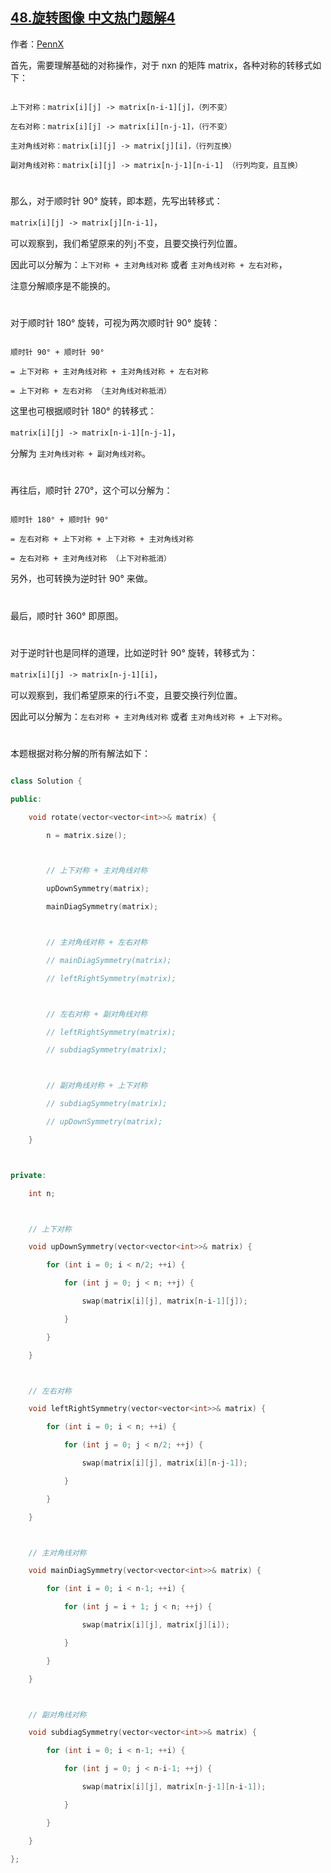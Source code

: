 ## [48.旋转图像 中文热门题解4](https://leetcode.cn/problems/rotate-image/solutions/100000/lu-qing-ge-chong-by-pennx-ce3x)

作者：[PennX](https://leetcode.cn/u/PennX)

首先，需要理解基础的对称操作，对于 nxn 的矩阵 matrix，各种对称的转移式如下：
```shell
上下对称：matrix[i][j] -> matrix[n-i-1][j]，（列不变）
左右对称：matrix[i][j] -> matrix[i][n-j-1]，（行不变）
主对角线对称：matrix[i][j] -> matrix[j][i]，（行列互换）
副对角线对称：matrix[i][j] -> matrix[n-j-1][n-i-1] （行列均变，且互换）
```


#   
那么，对于顺时针 90° 旋转，即本题，先写出转移式：
`matrix[i][j] -> matrix[j][n-i-1]`，
可以观察到，我们希望原来的列`j`不变，且要交换行列位置。
因此可以分解为：`上下对称 + 主对角线对称` 或者 `主对角线对称 + 左右对称`，
注意分解顺序是不能换的。

#   
对于顺时针 180° 旋转，可视为两次顺时针 90° 旋转：
```shell
顺时针 90° + 顺时针 90° 
= 上下对称 + 主对角线对称 + 主对角线对称 + 左右对称
= 上下对称 + 左右对称 （主对角线对称抵消）
```
这里也可根据顺时针 180° 的转移式：
`matrix[i][j] -> matrix[n-i-1][n-j-1]`，
分解为 `主对角线对称 + 副对角线对称`。

#   
再往后，顺时针 270°，这个可以分解为：
```shell
顺时针 180° + 顺时针 90° 
= 左右对称 + 上下对称 + 上下对称 + 主对角线对称
= 左右对称 + 主对角线对称 （上下对称抵消）
```
另外，也可转换为逆时针 90° 来做。

#   
最后，顺时针 360° 即原图。


#   
对于逆时针也是同样的道理，比如逆时针 90° 旋转，转移式为：
`matrix[i][j] -> matrix[n-j-1][i]`，
可以观察到，我们希望原来的行`i`不变，且要交换行列位置。
因此可以分解为：`左右对称 + 主对角线对称` 或者 `主对角线对称 + 上下对称`。

# 
本题根据对称分解的所有解法如下：
```C++ []
class Solution {
public:
    void rotate(vector<vector<int>>& matrix) {
        n = matrix.size();

        // 上下对称 + 主对角线对称
        upDownSymmetry(matrix);
        mainDiagSymmetry(matrix);

        // 主对角线对称 + 左右对称
        // mainDiagSymmetry(matrix);
        // leftRightSymmetry(matrix);

        // 左右对称 + 副对角线对称
        // leftRightSymmetry(matrix);
        // subdiagSymmetry(matrix);

        // 副对角线对称 + 上下对称
        // subdiagSymmetry(matrix);
        // upDownSymmetry(matrix);
    }

private:
    int n;

    // 上下对称
    void upDownSymmetry(vector<vector<int>>& matrix) {
        for (int i = 0; i < n/2; ++i) {
            for (int j = 0; j < n; ++j) {
                swap(matrix[i][j], matrix[n-i-1][j]);
            }
        }
    }

    // 左右对称
    void leftRightSymmetry(vector<vector<int>>& matrix) {
        for (int i = 0; i < n; ++i) {
            for (int j = 0; j < n/2; ++j) {
                swap(matrix[i][j], matrix[i][n-j-1]);
            }
        }
    }

    // 主对角线对称
    void mainDiagSymmetry(vector<vector<int>>& matrix) {
        for (int i = 0; i < n-1; ++i) {
            for (int j = i + 1; j < n; ++j) {
                swap(matrix[i][j], matrix[j][i]);
            }
        }
    }

    // 副对角线对称
    void subdiagSymmetry(vector<vector<int>>& matrix) {
        for (int i = 0; i < n-1; ++i) {
            for (int j = 0; j < n-i-1; ++j) {
                swap(matrix[i][j], matrix[n-j-1][n-i-1]);
            }
        }
    }
};
```
